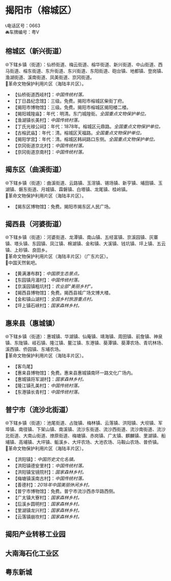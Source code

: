# 揭阳市（榕城区）  
📞电话区号：0663  
🚘车牌编号：粤V  

## 榕城区（新兴街道）  
🌐下辖乡镇（街道）：仙桥街道、梅云街道、榕华街道、新兴街道、中山街道、西马街道、榕东街道、东升街道、东兴街道、东阳街道、砲台镇、地都镇、登岗镇、渔湖街道、溪南街道、凤美街道、京冈街道。    
🚩革命文物保护利用片区（海陆丰片区）。   
  
* 【仙桥街道西岐村】：*中国传统村落。*  
* 【丁日昌纪念馆】：三级。免费。揭阳市榕城区柴街丁府。   
* 【揭阳市博物馆】：三级。免费。揭阳市榕城区揭阳楼二楼。   
* 【揭阳城隍庙】：年代：明清。东门城隍街。*全国重点文物保护单位。*  
* 【渔湖镇长美村】：*中国传统村落。*  
* 【丁氏光禄公祠】：年代：1878年。榕城区元鼎路。*全国重点文物保护单位。*     
* 【古榕武庙】：年代：清。榕城区天福路。*全国重点文物保护单位。*    
* 【揭阳学宫】：年代：清。榕城区韩祠路口东侧。*全国重点文物保护单位。*     
* 【京冈街道京北村】：*中国传统村落。*  
* 【京冈街道京南村】：*中国传统村落。*   

## 揭东区（曲溪街道）  
🌐下辖乡镇（街道）：曲溪街道、云路镇、玉滘镇、锡场镇、新亨镇、埔田镇、玉湖镇、磐东街道、月城镇、霖磐镇、白塔镇、龙尾镇、桂岭镇。   
🚩革命文物保护利用片区（海陆丰片区）。   
  
* 【揭东区博物馆】：免费。揭阳市揭东区人民广场。   
  
## 揭西县（河婆街道）  
🌐下辖乡镇（街道）：河婆街道、龙潭镇、南山镇、五经富镇、京溪园镇、灰寨镇、塔头镇、东园镇、凤江镇、棉湖镇、金和镇、大溪镇、钱坑镇、坪上镇、五云镇、上砂镇、良田乡。    
🚩革命文物保护利用片区（海陆丰片区）（广东片区）。   
🚩中国天然氧吧。   
  
* 【黄满瀑布群】：*中国原生态景点。*  
* 【东园镇月湄村】：*中国传统村落。*  
* 【京溪园镇粗坑村】：*农业部“美丽乡村”。*  
* 【揭西县博物馆】：免费。揭西县城广场文博大楼。   
* 【金和镇山湖村】：*全国乡村旅游重点村。*  
* 【坪上镇石峡村】：*国家森林乡村。*  

## 惠来县（惠城镇）  
🌐下辖乡镇（街道）：惠城镇、华湖镇、仙庵镇、靖海镇、周田镇、前詹镇、神泉镇、东陇镇、岐石镇、隆江镇、鳌江镇、东港镇、葵潭镇、葵潭农场、青坑林场、溪西镇、侨园镇、东埔农场。   
🚩革命文物保护利用片区（海陆丰片区）。   
  
* 【客鸟尾】  
* 【惠来县博物馆】：免费。惠来县惠城镇南环一路文化广场内。   
* 【惠城镇将军湖村】：*国家森林乡村。*  
* 【隆江镇孔美村】：*中国传统村落。*  
* 【东港镇长青村】：*中国传统村落。*    
  
## 普宁市（流沙北街道）  
🌐下辖乡镇（街道）：池尾街道、占陇镇、梅林镇、云落镇、洪阳镇、大坝镇、军埠镇、南径镇、下架山镇、南溪镇、流沙东街道、流沙西街道、流沙南街道、流沙北街道、大南山街道、燎原街道、梅塘镇、赤岗镇、广太镇、麒麟镇、里湖镇、船埔镇、高埔镇、大坪镇、鲘溪乡、大坪农场、大池农场、马鞍山农场、普侨镇。   
🚩革命文物保护利用片区（海陆丰片区）。   
  
* 【洪阳镇】：*中国历史文化名镇。*  
* 【洪阳镇德安里村】：*中国传统村落。*  
* 【洪阳镇宝镜院村】：*国家森林乡村。*  
* 【梅塘镇溪南古村】：*中国传统村落。*  
* 【善德村】：*2018年中国美丽休闲乡村。*  
* 【普宁市博物馆】：免费。普宁市流沙西赤华路西侧。   
* 【广太镇大寮村】：*国家森林乡村。*  
* 【后溪乡圆明村】：*国家森林乡村。*  
* 【里湖镇龙兴村】：*国家森林乡村。*  
* 【云落镇崩坎村】：*国家森林乡村。*    

## 揭阳产业转移工业园  

## 大南海石化工业区  

## 粤东新城 